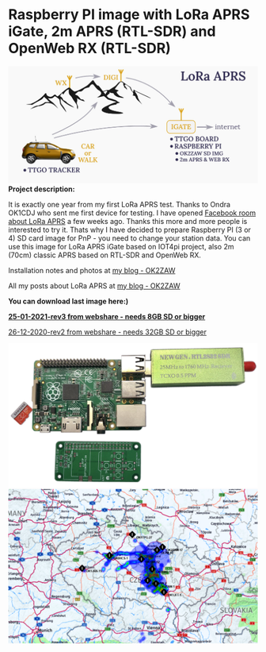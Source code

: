 # Raspberry PI image with LoRa APRS iGate, 2m APRS (RTL-SDR) and OpenWeb RX (RTL-SDR)
![Coverage](https://github.com/ok2zaw/Raspberry-PI-image-LoRa-APRS-2m-APRS-OpenWeb-RX/blob/main/lora.jpg)
**Project description:**

It is exactly one year from my first LoRa APRS test. Thanks to Ondra OK1CDJ who sent me first device for testing. I have opened [Facebook room about LoRa APRS](https://www.facebook.com/groups/3615066025205504/)  a few weeks ago. Thanks this more and more people is interested to try it. Thats why I have decided to prepare Raspberry PI (3 or 4) SD card image for PnP - you need to change your station data. You can use this image for LoRa APRS iGate based on IOT4pi project, also 2m (70cm) classic APRS based on RTL-SDR and OpenWeb RX.

Installation notes and photos at 
[my blog - OK2ZAW](https://ok2zaw.blogspot.com/2020/12/lora-aprs-part-3-raspberry-pi-3-or-4.html)

All my posts about LoRa APRS at 
[my blog - OK2ZAW](https://ok2zaw.blogspot.com/search/label/LoRa%20APRS)

**You can download last image here:)**

**[25-01-2021-rev3 from webshare - needs 8GB SD or bigger](https://webshare.cz/#/file/zQNltSRvbE)**

[26-12-2020-rev2 from webshare - needs 32GB SD or bigger](https://webshare.cz/#/file/GDr4wJfoTR)


![Coverage](https://github.com/ok2zaw/Raspberry-PI-image-LoRa-APRS-2m-APRS-OpenWeb-RX/blob/main/IMG_0259_2.jpg)
![Coverage](https://github.com/ok2zaw/Raspberry-PI-image-LoRa-APRS-2m-APRS-OpenWeb-RX/blob/main/mapa.png)
